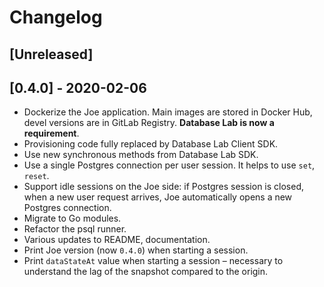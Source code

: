 # Changelog

## [Unreleased]

## [0.4.0] - 2020-02-06

- Dockerize the Joe application. Main images are stored in Docker Hub, devel versions are in GitLab Registry. **Database Lab is now a requirement**.
- Provisioning code fully replaced by Database Lab Client SDK.
- Use new synchronous methods from Database Lab SDK.
- Use a single Postgres connection per user session. It helps to use `set`, `reset`.
- Support idle sessions on the Joe side: if Postgres session is closed, when a new user request arrives, Joe automatically opens a new Postgres connection.
- Migrate to Go modules.
- Refactor the psql runner.
- Various updates to README, documentation.
- Print Joe version (now `0.4.0`) when starting a session.
- Print `dataStateAt` value when starting a session – necessary to understand the lag of the snapshot compared to the origin.
